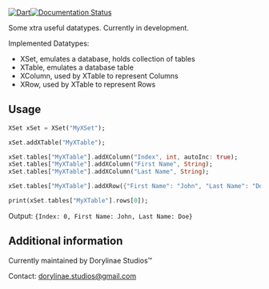[![Dart](https://github.com/DorylinaeStudios/xtra/actions/workflows/dart.yml/badge.svg?branch=alpha)](https://github.com/DorylinaeStudios/xtra/actions/workflows/dart.yml)[![Documentation Status](https://readthedocs.org/projects/xtra/badge/?version=latest)](https://xtra.readthedocs.io/en/latest/?badge=latest)

Some xtra useful datatypes. Currently in development.

Implemented Datatypes:
- XSet, emulates a database, holds collection of tables
- XTable, emulates a database table
- XColumn, used by XTable to represent Columns
- XRow, used by XTable to represent Rows

## Usage

```dart
XSet xSet = XSet("MyXSet");

xSet.addXTable("MyXTable");

xSet.tables["MyXTable"].addXColumn("Index", int, autoInc: true);
xSet.tables["MyXTable"].addXColumn("First Name", String);
xSet.tables["MyXTable"].addXColumn("Last Name", String);

xSet.tables["MyXTable"].addXRow({"First Name": "John", "Last Name": "Doe"});

print(xSet.tables["MyXTable"].rows[0]);
```
Output:
```{Index: 0, First Name: John, Last Name: Doe}```

## Additional information

Currently maintained by Dorylinae Studios™

Contact: dorylinae.studios@gmail.com
